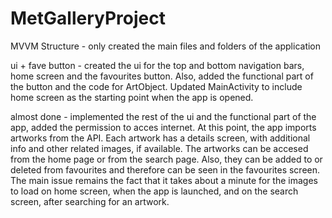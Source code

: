 # MetGalleryProject
MVVM Structure - only created the main files and folders of the application

ui + fave button - created the ui for the top and bottom navigation bars, home screen and the favourites button. Also, added the functional part of the button and the code for ArtObject. Updated MainActivity to include home screen as the starting point when the app is opened.

almost done - implemented the rest of the ui and the functional part of the app, added the permission to acces internet. At this point, the app imports artworks from the API. Each artwork has a details screen, with additional info and other related images, if available. The artworks can be accesed from the home page or from the search page. Also, they can be added to or deleted from favourites and therefore can be seen in the favourites screen. The main issue remains the fact that it takes about a minute for the images to load on home screen, when the app is launched, and on the search screen, after searching for an artwork.
